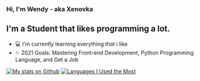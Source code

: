 ### Hi, I'm Wendy - aka Xenovka

## I'm a Student that likes programming a lot.

- 💻 I'm currently learning everything that i like
- ✨ 2021 Goals: Mastering Front-end Development, Python Programming Language, and Get a Job

[![My stats on Github](https://github-readme-stats.vercel.app/api?username=xenovka&hide=contribs,prs&show_icons=true&theme=synthwave)](https://github.com/xenovka/)
[![Languages I Used the Most](https://github-readme-stats.vercel.app/api/top-langs/?username=xenovka&layout=compact)](https://github.com/xenovka/)
